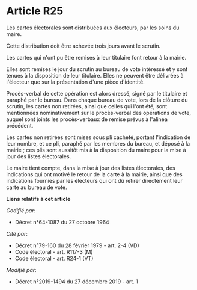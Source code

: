 # Article R25

Les cartes électorales sont distribuées aux électeurs, par les soins du maire.

Cette distribution doit être achevée trois jours avant le scrutin.

Les cartes qui n'ont pu être remises à leur titulaire font retour à la mairie.

Elles sont remises le jour du scrutin au bureau de vote intéressé et y sont tenues à la disposition de leur titulaire. Elles
ne peuvent être délivrées à l'électeur que sur la présentation d'une pièce d'identité.

Procès-verbal de cette opération est alors dressé, signé par le titulaire et paraphé par le bureau. Dans chaque bureau de
vote, lors de la clôture du scrutin, les cartes non retirées, ainsi que celles qui l'ont été, sont mentionnées nominativement
sur le procès-verbal des opérations de vote, auquel sont joints les procès-verbaux de remise prévus à l'alinéa précédent.

Les cartes non retirées sont mises sous pli cacheté, portant l'indication de leur nombre, et ce pli, paraphé par les membres
du bureau, et déposé à la mairie ; ces plis sont aussitôt mis à la disposition du maire pour la mise à jour des listes
électorales.

Le maire tient compte, dans la mise à jour des listes électorales, des indications qui ont motivé le retour de la carte à la
mairie, ainsi que des indications fournies par les électeurs qui ont dû retirer directement leur carte au bureau de vote.

**Liens relatifs à cet article**

_Codifié par_:

  - Décret n°64-1087 du 27 octobre 1964

_Cité par_:

  - Décret n°79-160 du 28 février 1979 - art. 2-4 (VD)
  - Code électoral - art. R117-3 (M)
  - Code électoral - art. R24-1 (VT)

_Modifié par_:

  - Décret n°2019-1494 du 27 décembre 2019 - art. 1

